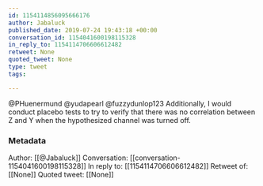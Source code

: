 ```yaml
---
id: 1154114856095666176
author: Jabaluck
published_date: 2019-07-24 19:43:18 +00:00
conversation_id: 1154041600198115328
in_reply_to: 1154114706606612482
retweet: None
quoted_tweet: None
type: tweet
tags:

---
```


@PHuenermund @yudapearl @fuzzydunlop123 Additionally,  I would conduct placebo tests to try to verify that there was no correlation between Z and Y when the hypothesized channel was turned off.

### Metadata

Author: [[@Jabaluck]]
Conversation: [[conversation-1154041600198115328]]
In reply to: [[1154114706606612482]]
Retweet of: [[None]]
Quoted tweet: [[None]]
